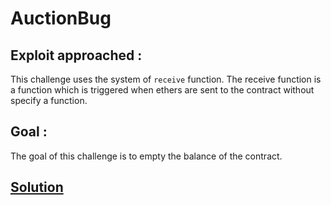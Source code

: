 # AuctionBug

## Exploit approached :

This challenge uses the system of `receive` function. The receive function is a function which is triggered when ethers are sent to the contract without specify a function.

## Goal :

The goal of this challenge is to empty the balance of the contract.

## [Solution](../../attacks/intermediateChalls/AuctionBugSolution.md)